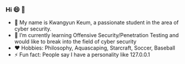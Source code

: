 ### Hi :smile: 👋
- :turtle: My name is Kwangyun Keum, a passionate student in the area of cyber security.
- 🌱 I’m currently learning Offensive Security/Penetration Testing and would like to break into the field of cyber security
- :heart: Hobbies: Philosophy, Aquascaping, Starcraft, Soccer, Baseball
- ⚡ Fun fact: People say I have a personality like 127.0.0.1
